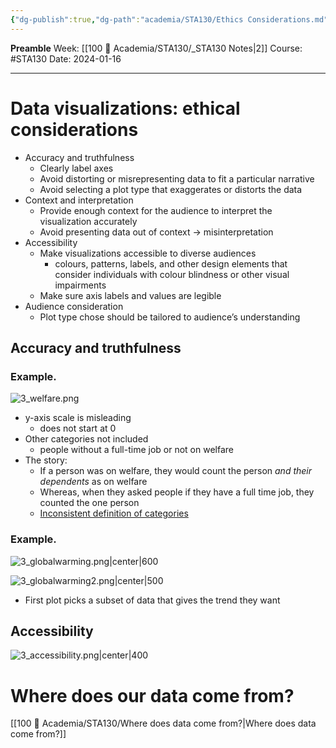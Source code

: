 ```yaml
---
{"dg-publish":true,"dg-path":"academia/STA130/Ethics Considerations.md","permalink":"/academia/sta-130/ethics-considerations/","created":"2024-01-16T20:59:15.727-05:00","updated":"2024-01-22T13:55:13.868-05:00"}
---
```


**Preamble**
Week: [[100 📒 Academia/STA130/_STA130 Notes\|2]]
Course: #STA130
Date: 2024-01-16

---
# Data visualizations: ethical considerations

- Accuracy and truthfulness
	- Clearly label axes
	- Avoid distorting or misrepresenting data to fit a particular narrative
	- Avoid selecting a plot type that exaggerates or distorts the data
- Context and interpretation
	- Provide enough context for the audience to interpret the visualization accurately
	- Avoid presenting data out of context → misinterpretation
- Accessibility
	- Make visualizations accessible to diverse audiences
		- colours, patterns, labels, and other design elements that consider individuals with colour blindness or other visual impairments
	- Make sure axis labels and values are legible
- Audience consideration
	- Plot type chose should be tailored to audience’s understanding

## Accuracy and truthfulness
### Example.
![3_welfare.png](/img/user/Files/sta130/3_welfare.png)

- y-axis scale is misleading
	- does not start at 0
- Other categories not included
	- people without a full-time job or not on welfare
- The story:
	- If a person was on welfare, they would count the person *and their dependents* as on welfare
	- Whereas, when they asked people if they have a full time job, they counted the one person
	- <u>Inconsistent definition of categories</u>

### Example.

![3_globalwarming.png|center|600](/img/user/Files/sta130/3_globalwarming.png)

![3_globalwarming2.png|center|500](/img/user/Files/sta130/3_globalwarming2.png)

- First plot picks a subset of data that gives the trend they want

## Accessibility

![3_accessibility.png|center|400](/img/user/Files/sta130/3_accessibility.png)

# Where does our data come from?

[[100 📒 Academia/STA130/Where does data come from?\|Where does data come from?]]